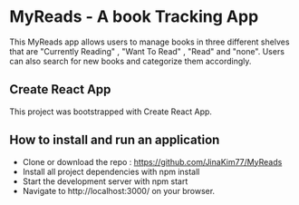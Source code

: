 # MyReads - A book Tracking App

This MyReads app allows users to manage books in three different shelves that are "Currently Reading" , "Want To Read" , "Read" and "none". Users can also search for new books and categorize them accordingly.


## Create React App

This project was bootstrapped with Create React App.


## How to install and run an application

* Clone or download the repo : https://github.com/JinaKim77/MyReads
* Install all project dependencies with npm install
* Start the development server with npm start
* Navigate to http://localhost:3000/ on your browser.


